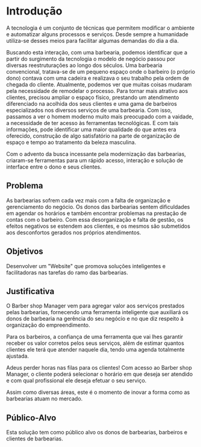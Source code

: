 # Introdução

A tecnologia é um conjunto de técnicas que permitem modificar o ambiente e automatizar alguns processos e serviços. Desde sempre a humanidade utiliza-se desses meios para facilitar algumas demandas do dia a dia.

Buscando esta interação, com uma barbearia, podemos identificar que a partir do surgimento da tecnologia o modelo de negócio passou por diversas reestruturações ao longo dos séculos. Uma barbearia convencional, tratava-se de um pequeno espaço onde o barbeiro (o próprio dono) contava com uma cadeira e realizava o seu trabalho pela ordem de chegada do cliente. Atualmente, podemos ver que muitas coisas mudaram pela necessidade de remodelar o processo. Para tornar mais atrativo aos clientes, precisou ampliar o espaço físico, prestando um atendimento diferenciado na acolhida dos seus clientes e uma gama de barbeiros especializados nos diversos serviços de uma barbearia. Com isso, passamos a ver o homem moderno muito mais preocupado com a vaidade, a necessidade de ter acesso às ferramentas tecnológicas. E com tais informações, pode identificar uma maior qualidade do que antes era oferecido, construção de algo satisfatório na parte de organização de espaço e tempo ao tratamento da beleza masculina.

Com o advento da busca incessante pela modernização das barbearias, criaram-se ferramentas para um rápido acesso, interação e solução de interface entre o dono e seus clientes. 

## Problema

As barbearias sofrem cada vez mais com a falta de organização e gerenciamento do negócio. Os donos das barbearias sentem dificuldades em agendar os horários e também encontrar problemas na prestação de contas com o barbeiro. Com essa desorganização e falta de gestão, os efeitos negativos se estendem aos clientes, e os mesmos são submetidos aos desconfortos gerados nos próprios atendimentos.

## Objetivos

Desenvolver um "Website" que promova soluções inteligentes e facilitadoras nas tarefas do ramo das barbearias.
 
## Justificativa

O Barber shop Manager vem para agregar valor aos serviços prestados pelas barbearias, fornecendo uma ferramenta inteligente que auxiliará os donos de barbearia na gerência do seu negócio e no que diz respeito à organização do empreendimento.

Para os barbeiros, a confiança de uma ferramenta que vai lhes garantir receber os valor corretos pelos seus serviços, além de estimar quantos clientes ele terá que atender naquele dia, tendo uma agenda totalmente ajustada.

Adeus perder horas nas filas para os clientes! Com acesso ao Barber shop Manager, o cliente poderá selecionar o horário em que deseja ser atendido e com qual profissional ele deseja efetuar o seu serviço.

Assim como diversas áreas, este é o momento de inovar a forma como as barbearias atuam no mercado. 

## Público-Alvo

Esta solução tem como público alvo os donos de barbearias, barbeiros e clientes de barbearias.
